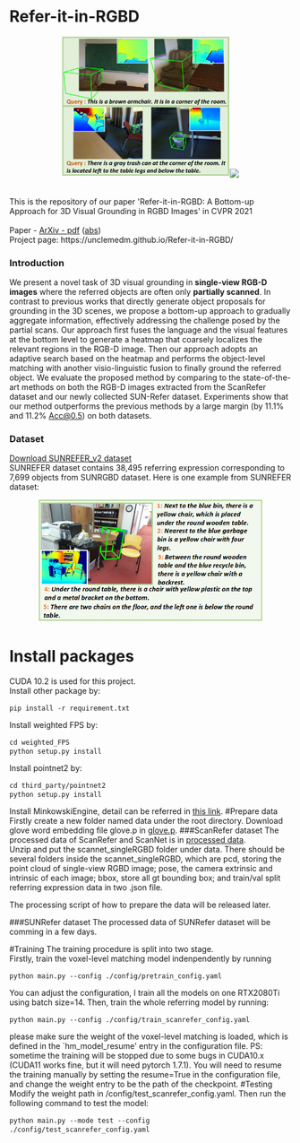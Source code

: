 # Refer-it-in-RGBD
<p align="center"><img src="docs/teaser.png" width="300px"/><img src="docs/projectpage.gif" width="330px"></p></br>
This is the repository of our paper 'Refer-it-in-RGBD: A Bottom-up Approach for 3D Visual Grounding in RGBD Images' in CVPR 2021</br>
<br>
Paper - <a href="https://arxiv.org/pdf/2103.07894" target="__blank">ArXiv - pdf</a> (<a href="https://arxiv.org/abs/2103.07894" target="__blank">abs</a>) 
<br>
Project page: https://unclemedm.github.io/Refer-it-in-RGBD/ <br>

### Introduction
We present a novel task of 3D visual grounding in <b>single-view RGB-D images</b> where the referred objects are often only <b>partially scanned</b>. 
In contrast to previous works that directly generate object proposals for grounding in the 3D scenes, we propose a bottom-up approach to gradually aggregate information, effectively addressing the challenge posed by the partial scans. 
Our approach first fuses the language and the visual features at the bottom level to generate a heatmap that coarsely localizes the relevant regions in the RGB-D image. Then our approach adopts an adaptive search based on the heatmap and performs the object-level matching with another visio-linguistic fusion to finally ground the referred object. 
We evaluate the proposed method by comparing to the state-of-the-art methods on both the RGB-D images extracted from the ScanRefer dataset and our newly collected SUN-Refer dataset. Experiments show that our method outperforms the previous methods by a large margin (by 11.1% and 11.2%  Acc@0.5) on both datasets.

### Dataset
<a href="https://unclemedm.github.io/Refer-it-in-RGBD/SUNREFER_v2.json">Download SUNREFER_v2 dataset</a><br>
SUNREFER dataset contains 38,495 referring expression corresponding to 7,699 objects from SUNRGBD dataset. Here is one example from SUNREFER dataset:
<p align="center"><img src="docs/dataset_example.png" width="400px"/></p>

# Install packages
CUDA 10.2 is used for this project. <br>
Install other package by:
```angular2
pip install -r requirement.txt
```
Install weighted FPS by:
```angular2
cd weighted_FPS
python setup.py install
```
Install pointnet2 by:
```angular2
cd third_party/pointnet2
python setup.py install
```
Install MinkowskiEngine, detail can be referred in <a href="https://github.com/NVIDIA/MinkowskiEngine" target="__blank">this link</a>.
#Prepare data
Firstly create a new folder named data under the root directory. Download glove word embedding file glove.p in <a href='http://kaldir.vc.in.tum.de/glove.p' target='__bland'> glove.p</a>.
###ScanRefer dataset
The processed data of ScanRefer and ScanNet is in <a href="https://cuhko365-my.sharepoint.com/:f:/g/personal/115010192_link_cuhk_edu_cn/EpdaZpFCBNBKsV2LxMhf7ckBQiMSv5g6_dBb0bAV2kYRhQ?e=6fP2ri" target="__blank"> processed data</a>.
<br>
 Unzip and put the scannet_singleRGBD folder under data. There should be several folders inside the scannet_singleRGBD,
 which are pcd, storing the point cloud of single-view RGBD image; pose, the camera extrinsic and intrinsic of each image; bbox, store all gt bounding box; and train/val split referring expression data in two .json file.
 

The processing script of how to prepare the data will be released later.

###SUNRefer dataset
The processed data of SUNRefer dataset will be comming in a few days.

#Training
The training procedure is split into two stage.<br>
Firstly, train the voxel-level matching model indenpendently by running
```angular2
python main.py --config ./config/pretrain_config.yaml
```
You can adjust the configuration, I train all the models on one RTX2080Ti using batch size=14.
Then, train the whole referring model by running:
```angular2
python main.py --config ./config/train_scanrefer_config.yaml
```
please make sure the weight of the voxel-level matching is loaded, which is defined in the
`hm_model_resume' entry in the configuration file.
PS: sometime the training will be stopped due to some bugs in CUDA10.x (CUDA11 works fine, but it will need pytorch 1.7.1). You will need to resume the training manually
by setting the resume=True in the configuration file, and change the weight entry to be the path of the checkpoint.
#Testing
Modify the weight path in /config/test_scanrefer_config.yaml. Then run the following command to test the model:
```angular2
python main.py --mode test --config ./config/test_scanrefer_config.yaml
```
